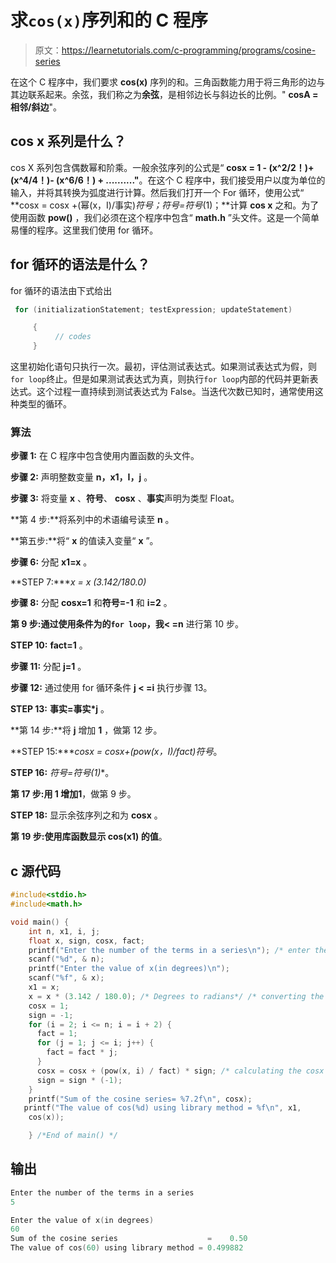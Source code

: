 # 求`cos(x)`序列和的 C 程序

> 原文：<https://learnetutorials.com/c-programming/programs/cosine-series>

在这个 C 程序中，我们要求 **cos(x)** 序列的和。三角函数能力用于将三角形的边与其边联系起来。余弦，我们称之为**余弦**，是相邻边长与斜边长的比例。" **cosA =相邻/斜边**"。

## cos x 系列是什么？

cos X 系列包含偶数幂和阶乘。一般余弦序列的公式是“ **cosx = 1 - (x^2/2！)+ (x^4/4！)- (x^6/6！) + .........."**。在这个 C 程序中，我们接受用户以度为单位的输入，并将其转换为弧度进行计算。然后我们打开一个 For 循环，使用公式“ **cosx = cosx +(幂(x，I)/事实)*符号；符号=符号*(1)；**计算 **cos x** 之和。为了使用函数 **pow()** ，我们必须在这个程序中包含“ **math.h** ”头文件。这是一个简单易懂的程序。这里我们使用 for 循环。

## for 循环的语法是什么？

for 循环的语法由下式给出

```c
 for (initializationStatement; testExpression; updateStatement)

     {
          // codes
     } 

```

这里初始化语句只执行一次。最初，评估测试表达式。如果测试表达式为假，则`for loop`终止。但是如果测试表达式为真，则执行`for loop`内部的代码并更新表达式。这个过程一直持续到测试表达式为 False。当迭代次数已知时，通常使用这种类型的循环。

### 算法

**步骤 1:** 在 C 程序中包含使用内置函数的头文件。

**步骤 2:** 声明整数变量 **n，x1，I，j** 。

**步骤 3:** 将变量 **x** 、**符号**、 **cosx** 、**事实**声明为类型 Float。

**第 4 步:**将系列中的术语编号读至 **n** 。

**第五步:**将“ **x** 的值读入变量“ **x** ”。

**步骤 6:** 分配 **x1=x** 。

**STEP 7:****x = x *(3.142/180.0)**

**步骤 8:** 分配 **cosx=1** 和**符号=-1** 和 **i=2** 。

**第 9 步:**通过使用条件为**的`for loop`，我< =n** 进行第 10 步。

**STEP 10:** **fact=1** 。

**步骤 11:** 分配 **j=1** 。

**步骤 12:** 通过使用 for 循环条件 **j < =i** 执行步骤 13。

**STEP 13:** **事实=事实*j** 。

**第 14 步:**将 **j** 增加 **1** ，做第 12 步。

**STEP 15:****cosx = cosx+(pow(x，I)/fact)*符号**。

**STEP 16:** **符号=符号*(1)**。

**第 17 步:**用 **1** 增加**1**，做第 9 步。

**STEP 18:** 显示余弦序列之和为 **cosx** 。

**第 19 步:**使用库函数**显示 **cos(x1)** 的值**。

## c 源代码

```c
#include<stdio.h>
#include<math.h>

void main() {
    int n, x1, i, j;
    float x, sign, cosx, fact;
    printf("Enter the number of the terms in a series\n"); /* enter the series */
    scanf("%d", & n);
    printf("Enter the value of x(in degrees)\n");
    scanf("%f", & x);
    x1 = x;
    x = x * (3.142 / 180.0); /* Degrees to radians*/ /* converting the degrees into radians */
    cosx = 1;
    sign = -1;
    for (i = 2; i <= n; i = i + 2) {
      fact = 1;
      for (j = 1; j <= i; j++) {
        fact = fact * j;
      }
      cosx = cosx + (pow(x, i) / fact) * sign; /* calculating the cosx x sum */
      sign = sign * (-1);
    }
    printf("Sum of the cosine series= %7.2f\n", cosx);     
   printf("The value of cos(%d) using library method = %f\n", x1,
    cos(x));

    } /*End of main() */

```

## 输出

```c
Enter the number of the terms in a series
5

Enter the value of x(in degrees)
60
Sum of the cosine series                    =    0.50  
The value of cos(60) using library method = 0.499882
```